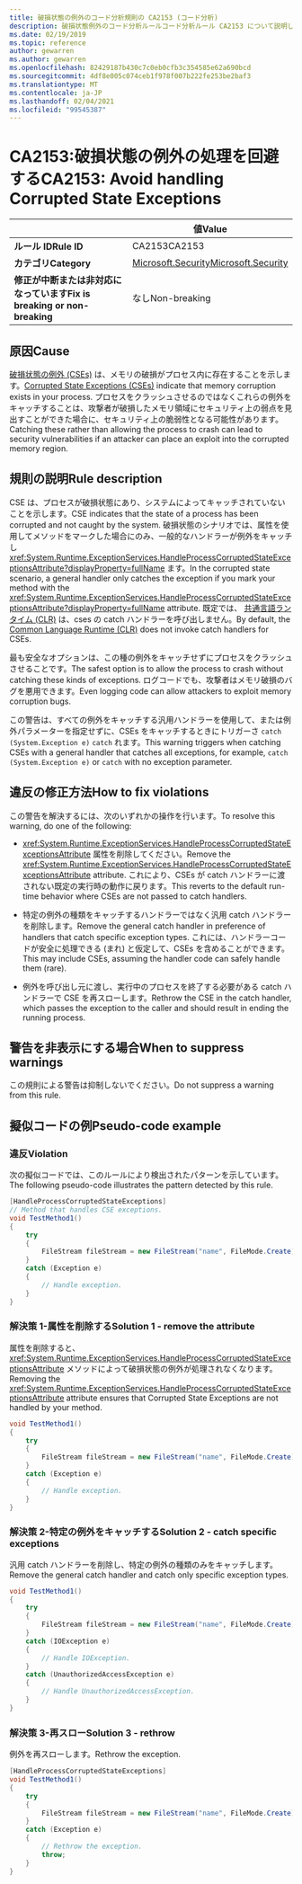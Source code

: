 ```yaml
---
title: 破損状態の例外のコード分析規則の CA2153 (コード分析)
description: 破損状態例外のコード分析ルールコード分析ルール CA2153 について説明します
ms.date: 02/19/2019
ms.topic: reference
author: gewarren
ms.author: gewarren
ms.openlocfilehash: 82429187b430c7c0eb0cfb3c354585e62a690bcd
ms.sourcegitcommit: 4df8e005c074ceb1f978f007b222fe253be2baf3
ms.translationtype: MT
ms.contentlocale: ja-JP
ms.lasthandoff: 02/04/2021
ms.locfileid: "99545387"
---
```

# <a name="ca2153-avoid-handling-corrupted-state-exceptions"></a><span data-ttu-id="fc8f4-103">CA2153:破損状態の例外の処理を回避する</span><span class="sxs-lookup"><span data-stu-id="fc8f4-103">CA2153: Avoid handling Corrupted State Exceptions</span></span>

| | <span data-ttu-id="fc8f4-104">値</span><span class="sxs-lookup"><span data-stu-id="fc8f4-104">Value</span></span> |
|-|-|
| <span data-ttu-id="fc8f4-105">**ルール ID**</span><span class="sxs-lookup"><span data-stu-id="fc8f4-105">**Rule ID**</span></span> |<span data-ttu-id="fc8f4-106">CA2153</span><span class="sxs-lookup"><span data-stu-id="fc8f4-106">CA2153</span></span>|
| <span data-ttu-id="fc8f4-107">**カテゴリ**</span><span class="sxs-lookup"><span data-stu-id="fc8f4-107">**Category**</span></span> |[<span data-ttu-id="fc8f4-108">Microsoft.Security</span><span class="sxs-lookup"><span data-stu-id="fc8f4-108">Microsoft.Security</span></span>](security-warnings.md)|
| <span data-ttu-id="fc8f4-109">**修正が中断または非対応になっています**</span><span class="sxs-lookup"><span data-stu-id="fc8f4-109">**Fix is breaking or non-breaking**</span></span> |<span data-ttu-id="fc8f4-110">なし</span><span class="sxs-lookup"><span data-stu-id="fc8f4-110">Non-breaking</span></span>|

## <a name="cause"></a><span data-ttu-id="fc8f4-111">原因</span><span class="sxs-lookup"><span data-stu-id="fc8f4-111">Cause</span></span>

<span data-ttu-id="fc8f4-112">[破損状態の例外 (CSEs)](/archive/msdn-magazine/2009/february/clr-inside-out-handling-corrupted-state-exceptions) は、メモリの破損がプロセス内に存在することを示します。</span><span class="sxs-lookup"><span data-stu-id="fc8f4-112">[Corrupted State Exceptions (CSEs)](/archive/msdn-magazine/2009/february/clr-inside-out-handling-corrupted-state-exceptions) indicate that memory corruption exists in your process.</span></span> <span data-ttu-id="fc8f4-113">プロセスをクラッシュさせるのではなくこれらの例外をキャッチすることは、攻撃者が破損したメモリ領域にセキュリティ上の弱点を見出すことができた場合に、セキュリティ上の脆弱性となる可能性があります。</span><span class="sxs-lookup"><span data-stu-id="fc8f4-113">Catching these rather than allowing the process to crash can lead to security vulnerabilities if an attacker can place an exploit into the corrupted memory region.</span></span>

## <a name="rule-description"></a><span data-ttu-id="fc8f4-114">規則の説明</span><span class="sxs-lookup"><span data-stu-id="fc8f4-114">Rule description</span></span>

<span data-ttu-id="fc8f4-115">CSE は、プロセスが破損状態にあり、システムによってキャッチされていないことを示します。</span><span class="sxs-lookup"><span data-stu-id="fc8f4-115">CSE indicates that the state of a process has been corrupted and not caught by the system.</span></span> <span data-ttu-id="fc8f4-116">破損状態のシナリオでは、属性を使用してメソッドをマークした場合にのみ、一般的なハンドラーが例外をキャッチし <xref:System.Runtime.ExceptionServices.HandleProcessCorruptedStateExceptionsAttribute?displayProperty=fullName> ます。</span><span class="sxs-lookup"><span data-stu-id="fc8f4-116">In the corrupted state scenario, a general handler only catches the exception if you mark your method with the <xref:System.Runtime.ExceptionServices.HandleProcessCorruptedStateExceptionsAttribute?displayProperty=fullName> attribute.</span></span> <span data-ttu-id="fc8f4-117">既定では、 [共通言語ランタイム (CLR)](../../../standard/clr.md) は、cses の catch ハンドラーを呼び出しません。</span><span class="sxs-lookup"><span data-stu-id="fc8f4-117">By default, the [Common Language Runtime (CLR)](../../../standard/clr.md) does not invoke catch handlers for CSEs.</span></span>

<span data-ttu-id="fc8f4-118">最も安全なオプションは、この種の例外をキャッチせずにプロセスをクラッシュさせることです。</span><span class="sxs-lookup"><span data-stu-id="fc8f4-118">The safest option is to allow the process to crash without catching these kinds of exceptions.</span></span> <span data-ttu-id="fc8f4-119">ログコードでも、攻撃者はメモリ破損のバグを悪用できます。</span><span class="sxs-lookup"><span data-stu-id="fc8f4-119">Even logging code can allow attackers to exploit memory corruption bugs.</span></span>

<span data-ttu-id="fc8f4-120">この警告は、すべての例外をキャッチする汎用ハンドラーを使用して、または例外パラメーターを指定せずに、CSEs をキャッチするときにトリガーさ `catch (System.Exception e)` `catch` れます。</span><span class="sxs-lookup"><span data-stu-id="fc8f4-120">This warning triggers when catching CSEs with a general handler that catches all exceptions, for example, `catch (System.Exception e)` or `catch` with no exception parameter.</span></span>

## <a name="how-to-fix-violations"></a><span data-ttu-id="fc8f4-121">違反の修正方法</span><span class="sxs-lookup"><span data-stu-id="fc8f4-121">How to fix violations</span></span>

<span data-ttu-id="fc8f4-122">この警告を解決するには、次のいずれかの操作を行います。</span><span class="sxs-lookup"><span data-stu-id="fc8f4-122">To resolve this warning, do one of the following:</span></span>

- <span data-ttu-id="fc8f4-123"><xref:System.Runtime.ExceptionServices.HandleProcessCorruptedStateExceptionsAttribute> 属性を削除してください。</span><span class="sxs-lookup"><span data-stu-id="fc8f4-123">Remove the <xref:System.Runtime.ExceptionServices.HandleProcessCorruptedStateExceptionsAttribute> attribute.</span></span> <span data-ttu-id="fc8f4-124">これにより、CSEs が catch ハンドラーに渡されない既定の実行時の動作に戻ります。</span><span class="sxs-lookup"><span data-stu-id="fc8f4-124">This reverts to the default run-time behavior where CSEs are not passed to catch handlers.</span></span>

- <span data-ttu-id="fc8f4-125">特定の例外の種類をキャッチするハンドラーではなく汎用 catch ハンドラーを削除します。</span><span class="sxs-lookup"><span data-stu-id="fc8f4-125">Remove the general catch handler in preference of handlers that catch specific exception types.</span></span> <span data-ttu-id="fc8f4-126">これには、ハンドラーコードが安全に処理できる (まれ) と仮定して、CSEs を含めることができます。</span><span class="sxs-lookup"><span data-stu-id="fc8f4-126">This may include CSEs, assuming the handler code can safely handle them (rare).</span></span>

- <span data-ttu-id="fc8f4-127">例外を呼び出し元に渡し、実行中のプロセスを終了する必要がある catch ハンドラーで CSE を再スローします。</span><span class="sxs-lookup"><span data-stu-id="fc8f4-127">Rethrow the CSE in the catch handler, which passes the exception to the caller and should result in ending the running process.</span></span>

## <a name="when-to-suppress-warnings"></a><span data-ttu-id="fc8f4-128">警告を非表示にする場合</span><span class="sxs-lookup"><span data-stu-id="fc8f4-128">When to suppress warnings</span></span>

<span data-ttu-id="fc8f4-129">この規則による警告は抑制しないでください。</span><span class="sxs-lookup"><span data-stu-id="fc8f4-129">Do not suppress a warning from this rule.</span></span>

## <a name="pseudo-code-example"></a><span data-ttu-id="fc8f4-130">擬似コードの例</span><span class="sxs-lookup"><span data-stu-id="fc8f4-130">Pseudo-code example</span></span>

### <a name="violation"></a><span data-ttu-id="fc8f4-131">違反</span><span class="sxs-lookup"><span data-stu-id="fc8f4-131">Violation</span></span>

<span data-ttu-id="fc8f4-132">次の擬似コードでは、このルールにより検出されたパターンを示しています。</span><span class="sxs-lookup"><span data-stu-id="fc8f4-132">The following pseudo-code illustrates the pattern detected by this rule.</span></span>

```csharp
[HandleProcessCorruptedStateExceptions]
// Method that handles CSE exceptions.
void TestMethod1()
{
    try
    {
        FileStream fileStream = new FileStream("name", FileMode.Create);
    }
    catch (Exception e)
    {
        // Handle exception.
    }
}
```

### <a name="solution-1---remove-the-attribute"></a><span data-ttu-id="fc8f4-133">解決策 1-属性を削除する</span><span class="sxs-lookup"><span data-stu-id="fc8f4-133">Solution 1 - remove the attribute</span></span>

<span data-ttu-id="fc8f4-134">属性を削除すると、 <xref:System.Runtime.ExceptionServices.HandleProcessCorruptedStateExceptionsAttribute> メソッドによって破損状態の例外が処理されなくなります。</span><span class="sxs-lookup"><span data-stu-id="fc8f4-134">Removing the <xref:System.Runtime.ExceptionServices.HandleProcessCorruptedStateExceptionsAttribute> attribute ensures that Corrupted State Exceptions are not handled by your method.</span></span>

```csharp
void TestMethod1()
{
    try
    {
        FileStream fileStream = new FileStream("name", FileMode.Create);
    }
    catch (Exception e)
    {
        // Handle exception.
    }
}
```

### <a name="solution-2---catch-specific-exceptions"></a><span data-ttu-id="fc8f4-135">解決策 2-特定の例外をキャッチする</span><span class="sxs-lookup"><span data-stu-id="fc8f4-135">Solution 2 - catch specific exceptions</span></span>

<span data-ttu-id="fc8f4-136">汎用 catch ハンドラーを削除し、特定の例外の種類のみをキャッチします。</span><span class="sxs-lookup"><span data-stu-id="fc8f4-136">Remove the general catch handler and catch only specific exception types.</span></span>

```csharp
void TestMethod1()
{
    try
    {
        FileStream fileStream = new FileStream("name", FileMode.Create);
    }
    catch (IOException e)
    {
        // Handle IOException.
    }
    catch (UnauthorizedAccessException e)
    {
        // Handle UnauthorizedAccessException.
    }
}
```

### <a name="solution-3---rethrow"></a><span data-ttu-id="fc8f4-137">解決策 3-再スロー</span><span class="sxs-lookup"><span data-stu-id="fc8f4-137">Solution 3 - rethrow</span></span>

<span data-ttu-id="fc8f4-138">例外を再スローします。</span><span class="sxs-lookup"><span data-stu-id="fc8f4-138">Rethrow the exception.</span></span>

```csharp
[HandleProcessCorruptedStateExceptions]
void TestMethod1()
{
    try
    {
        FileStream fileStream = new FileStream("name", FileMode.Create);
    }
    catch (Exception e)
    {
        // Rethrow the exception.
        throw;
    }
}
```

